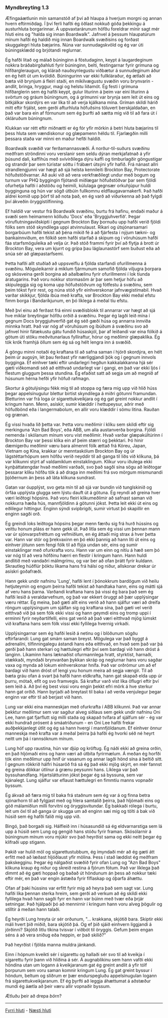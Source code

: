 ### Myndbreyting 1.3

Æfingaáætlunin mín samanstóð af því að hlaupa á hverjum morgni og annan hvern eftirmiðdag. Í því ferli hafði ég öðlast nokkuð góða þekkingu á austurhluta borgarinnar. Á uppvaxtarárunum höfðu foreldrar mínir sagt mér hluti eins og "halda sig innan Boardwalk". Jafnvel á þessum hlaupatúrum mínum hafði ég haldið mig innan Boardwalk svæðisins og forðast skuggalegri hluta bæjarins. Núna var sunnudagskvöld og ég var úti búningsklædd og brjótandi reglurnar.

Ég hafði litað og málað búninginn á föstudaginn, keypt á laugardeginum nokkra bráðabirgðahluti fyrir búninginn, belti, festingarnar fyrir grímuna og hlífðargleraugun, og klárað nauðsynlegustu viðbætur á sunnudeginum áður en ég hélt út um kvöldið. Búningurinn var ekki fullkláraður, ég ætlaði að bæta við brynjum á fleiri staði, en mikilvægustu svæðin voru brynvarin - andlit, bringa, hryggur, magi og helstu liðamót. Ég festi í grímuna hlífðarglerin sem ég hafði keypt, gulur liturinn á þeim var eini liturinn á svörtum og gráum búningnum, og á grímunni var brynja sem leit út eins og bitkjálkar skordýrs en var líka til að verja kjálkana mína. Gríman skildi hárið mitt eftir frjálst, sem gerði afturhluta höfuðsins töluvert berskjaldaðan, en það var bara ein af fórnunum sem ég þurfti að sætta mig við til að fara út í ókláruðum búningnum.

Klukkan var rétt eftir miðnætti er ég fór yfir mörkin á betri hluta bæjarins til þess hluta sem vændiskonur og glæpamenn héldu til. Fjarlægðin milli þessara staða var minni en maður hefði haldið.

Boardwalk svæðið var ferðamannasvæði. Á norður-til-suðurs svæðinu meðfram ströndinni voru verslanir sem seldu dýran merkjafatnað á yfir þúsund dali, kaffihús með svívirðilega dýru kaffi og timburlagðir göngustígar og strandir þar sem túristar sóttu í frábært útsýni yfir hafið. Frá nánast allri strandlengjunni var hægt að sjá helsta kennileiti Brockton Bay, Protectorate höfuðstöðvarnar. Að auki við að vera verkfræðilegt undur með bogum og turnum var PHQ byggingin fljótandi miðlægar höfuðstöðvar þar sem fjöldi ofurhetja hafði í aðstöðu og heimili, kúlulaga gegnsær orkuhjúpur huldi bygginguna og hún var sögð útbúin fullkomnu eldflaugavarnakerfi. Það hafði aldrei komið upp þörf til að nota það, en ég varð að viðurkenna að það fylgdi því ákveðin öryggistilfinning.

Ef haldið var vestur frá Boardwalk svæðinu, burtu frá hafinu, endaði maður á svæði sem heimamenn kölluðu 'Docs' eða 'Bryggjuhverfið'. Þegar vöruflutningaviðskipti í gegnum Brockton Bay þornuðu upp hafði verið fjöldi fólks sem stóð skyndilega uppi atvinnulaust. Ríkari og útsjónarsamari borgarbúum hafði tekist að þéna mikið fé á að fjárfesta í nýjum tækni- og bankainnviðum, en fólkið sem hafði starfað á skipum og í vöruhúsum hafði fáa starfsmöguleika að velja úr. Það stóð frammi fyrir því að flytja á brott úr Brockton Bay, vera um kjurrt og grípa þau láglaunastörf sem buðust eða að snúa sér að glæpastarfsemi.

Þetta hafði allt stuðlað að uppsveiflu á fjölda starfandi ofurillmenna á svæðinu. Möguleikarnir á miklum fjármunum samofið fjölda viljugra þorpara og skósveina gerði borgina að aðalbælinu fyrir ofurillmenni í lok tíunda áratugarins. Það voru nokkur stormasöm ár þar sem hetjur hófu að skipuleggja sig og koma upp höfuðstöðvum og fótfestu á svæðinu, sem þeim tókst fyrir rest, og núna stóð yfir einhverskonar jafnvægistímabil. Hvað varðar skikkjur, fjölda íbúa með krafta, var Brockton Bay ekki meðal efstu fimm borga í Bandaríkjunum, en þó líklega á meðal tíu efstu.

Með því einu að ferðast frá einni svæðisblokk til annarrar var hægt að sjá hve miklar breytingar höfðu orðið á svæðinu. Þegar ég lagði leið mína í gegnum Docs bryggjuhverfið gat ég séð gæði húsa og annarra innviða minnka hratt. Það var nóg af vöruhúsum og íbúðum á svæðinu svo að jafnvel hinir fátækustu gátu fundið húsaskjól, þar af leiðandi var eina fólkið á götum úti stöku meðvitunarlaus fylliraftur, hórur og meðlimir glæpaklíka. Ég tók krók framhjá öllum sem ég sá og hélt lengra inn á svæðið.

Á göngu minni notaði ég kraftana til að safna saman í hjörð skordýra, en hélt þeim úr augsýn, lét þau ferðast yfir nærliggjandi þök og í gegnum innvols bygginga. Ef einhver tæki eftir undarlegri hegðun kakkalakkanna hjá sér gæti viðkomandi séð að eitthvað undarlegt var í gangi, en það var ekki ljós í flestum gluggum þessa stundina. Ég efaðist satt að segja um að megnið af húsunum hérna hefði yfir höfuð rafmagn.

Skortur á götulýsingu fékk mig til að stoppa og færa mig upp við hlið húss þegar appelsínugulur blettur birtist skyndilega á miðri götunni framundan. Bletturinn var frá loga úr sígarettukveikjara og ég gat greint nokkur andlit í kringum hann. Menn, asískir, sumir klæddir í hettupeysur, aðrir með höfuðbönd eða í langermabolum, en allir voru klæddir í sömu litina. Rauðan og grænan.

Ég vissi hvaða lið þetta var. Þetta voru meðlimir í klíku sem skildi eftir sig merkinguna 'Azn Bad Boys', eða ABB, um alla austanverða borgina. Fjöldi nemenda í skólanum mínum voru víst meðlimir. Hvað varðar glæpakúltúrinn í Brockton Bay var þessi klíka ein af þeim stærri og þekktari. Þó hinir dæmigerðu meðlimir væru bara almennt fólk ættað frá Kóreu, Japan, Víetnam og Kína, krakkar úr menntaskólum Brockton Bay og úr lágstéttarhópum sem höfðu verið neyddir til að ganga til liðs við klíkuna, þá var klíkunni stýrt af valdamiklum einstaklingum. Klíkur voru iðulega ekki kynþáttatengdar hvað meðlimi varðaði, svo það sagði sína sögu að leiðtogar þessarar klíku höfðu tök á að draga inn meðlimi frá svo mörgum mismunandi þjóðernum án þess að láta klíkuna sundrast.

Gatan var óupplýst, svo geta mín til að sjá var bundin við tunglskinið og örfáa upplýsta glugga sem lýstu dauft út á götuna. Ég reyndi að greina hver væri leiðtogi hópsins. Það voru fleiri klíkumeðlimir að safnast saman við nokkurra hæða hús, mannfjöldinn á götunni jókst. Þetta leit ekki út eins og eðlilegur hittingur. Enginn sýndi svipbrigði, sumir virtust þó skapillir en enginn sagði orð.

Ég greindi loks leiðtoga hópsins þegar menn færðu sig frá hurð hússins og veittu honum pláss er hann gekk út. Það litla sem ég vissi um þennan mann var úr sjónvarpsfréttum og vefmiðlum, en ég áttaði mig strax á hver þetta var. Hann var stór og þrekvaxinn en þó ekki þannig að hann liti út eins og einhver jötunn sem fengi fólk til að flýja undan sér, eins og sumir einstaklingar með ofurkrafta voru. Hann var um einn og nítíu á hæð sem þó var nóg til að vera höfðinu hærri en flestir í kringum hann. Hann huldi andlitið með vandaðri málmgrímu, og var ber að ofan þrátt fyrir kuldann. Skrautleg húðflúr þöktu líkama hans frá hálsi og niður, allskonar drekar úr asískri goðafræði.

Hann gekk undir nafninu 'Lung', hafði lent í þónokkrum bardögum við heilu hetjuteymin og engum þeirra hafði tekist að handtaka hann, eins og mátti sjá af veru hans þarna. Varðandi kraftana hans þá vissi ég bara það sem ég hafði lesið á veraldarvefnum, og það var ekkert öruggt að þær upplýsingar væru réttar. Ég meina, það gæti allt eins verið að hann sjálfur væri að dreifa röngum upplýsingum um sjálfan sig og kraftana sína, það gæti vel verið eitthvað við þá sem fólk ekki vissi og hann geymdi eins og tromp uppi í erminni fyrir neyðartilfelli, eins gat verið að það væri eitthvað mjög lúmskt við kraftana hans sem fólk vissi ekki fyllilega hvernig virkaði.

Upplýsingarnar sem ég hafði lesið á netinu og í blöðunum sögðu eftirfarandi: Lung gat smám saman breyst. Mögulega var það byggt á adrenalíni, tilfinningalegu ástandi hans eða eitthvað, en hvað sem það var þá gerði það hann sterkari og hættulegri eftir því sem bardagi við hann dróst á langinn. Líkaminn hans læknaðist ofurmannlega hratt, styrktist, harnaði, stækkaði, myndaði brynvarðan þykkan skráp og neglurnar hans voru sagðar vaxa og mynda að lokum einhverskonar hnífa. Það var orðrómur um að ef bardagi við hann dróst of lengi yxu honum meira að segja vængir. Til að bæta gráu ofan á svart þá hafði hann eldkrafta, hann gat skapað elda upp úr þurru, mótað, eflt og svo framvegis. Sá kraftur varð víst líka öflugri eftir því sem leið á. Að því ég best vissi voru engin þekkt efri mörk á hve sterkur hann gat orðið. Hann byrjaði að breytast til baka í að verða venjulegur þegar enginn var eftir til að berjast við hann.

Lung var ekki eina manneskjan með ofurkrafta í ABB klíkunni. Það var annar þekktur meðlimur sem var sagður alveg siðlaus sem gekk undir nafninu Oni Lee, hann gat fjarflutt sig milli staða og skapað tvífara af sjálfum sér - ég var ekki hundrað prósent á smáatriðunum - en Oni Lee hafði frekar auðþekkjanlegt útlit og ég sá hann hvergi í mannfjöldanum. Ef einhver önnur manneskja með krafta var á meðal þeirra þá hafði ég hvorki séð né heyrt neitt um þá í rannsóknum mínum.

Lung hóf upp raustina, hún var djúp og kröftug. Ég náði ekki að greina orðin, en það hljómaði eins og hann væri að útbíta fyrirmælum. Á meðan ég horfði tók einn meðlimur upp hníf úr vasanum og annar lagði hönd sína á beltið sitt. Í gegnum rökkrið hálfri húsaröð frá sá ég það ekki mjög skýrt, en mér fannst ég greina dökkar útlínur á grænu peysunni hans. Líklega var það byssuhandfang. Hjartslátturinn jókst þegar ég sá byssuna, sem var kjánalegt. Lung sjálfur var eflaust hættulegri en fimmtíu manns vopnaðir byssum.

Ég ákvað að færa mig til baka frá staðnum sem ég var á og finna betra sjónarhorn til að fylgjast með og hlera samtalið þeirra, það hljómaði eins og góð málamiðlun milli forvitni og öryggisvitundar. Ég bakkaði rólega í burtu, leit um öxl til að ganga úr skugga um að enginn sæi mig og tölti á bak við húsið sem ég hafði falið mig upp við.

Bingó, það borgaði sig. Hálfleið inn í húsasundið sá ég eldvarnarstiga sem lá upp á húsið sem Lung og gengið hans stóðu fyrir framan. Skósólarnir á búningnum mínum voru mjúkir svo það heyrðist sama og ekki neitt þegar ég klifraði upp stigann.

Þakið var hulið möl og sígarettustubbum, ég ímyndaði mér að ég gæti átt erfitt með að læðast hljóðlaust yfir mölina. Þess í stað læddist ég meðfram þakskegginu. Þegar ég nálgaðist svæðið fyrir ofan Lung og "Azn Bad Boys" klíkuna kraup ég niður og skreið restina á fjórum fótum. Það var líklega það dimmt að ég gæti hoppað og baðað út höndunum án þess að nokkur tæki eftir mér, en það var engin ástæða fyrir fíflaskap og óþarfa áhættu.

Ofan af þaki hússins var erfitt fyrir mig að heyra það sem sagt var. Lung hafði líka þennan sterka hreim, sem gerði að verkum að ég skildi ekki fyllilega hvað hann sagði fyrr en hann var búinn með tvær eða þrjár setningar. Það hjálpaði þó að mennirnir í kringum hann voru alveg þögulir og stilltir á meðan hann talaði.

Ég heyrði Lung hreyta úr sér orðunum, "... krakkana, skjótið bara. Skiptir ekki máli hvert þið miðið, bara skjótið þá. Og ef þið sjáið einhvern liggjandi á jörðinni? Skjótið litlu tíkina tvisvar í viðbót til öryggis. Gefum þeim engan séns á að vera sniðug eða heppin, er það skilið?"

Það heyrðist í fjölda manna muldra jánkandi.

Einn í hópnum kveikti sér í sígarettu og hallaði sér svo til að kveikja í sígarettu fyrir þann við hliðina á sér. Á augnablikinu sem hann vafði ekki höndina utan um logann á kveikjaranum gat ég greint andlit á yfir tólf þorpurum sem voru saman komnir kringum Lung. Ég gat greint byssur í höndum, beltum og slíðrum er þær endurspegluðu appelsínugulan logann frá sígarettukveikjaranum. Ef ég þyrfti að leggja áhættumat á aðstæður mundi ég áætla að þeir væru allir vopnaðir byssum.

Ætluðu þeir að drepa _börn_?

---

[Fyrri hluti](Ormur-01.02.md) - [Næsti hluti](Ormur-01.04.md)